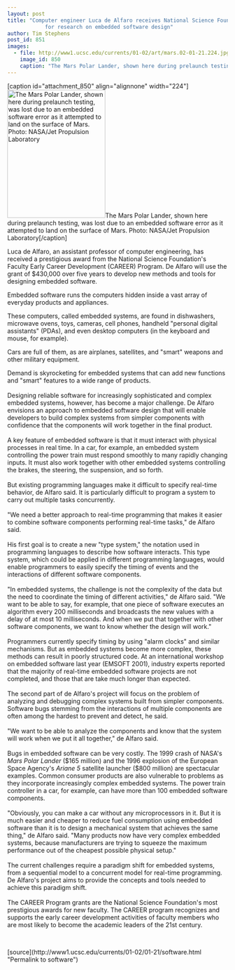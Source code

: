 ```yaml
---
layout: post
title: "Computer engineer Luca de Alfaro receives National Science Foundation grant
			for research on embedded software design"
author: Tim Stephens
post_id: 851
images:
  - file: http://www1.ucsc.edu/currents/01-02/art/mars.02-01-21.224.jpg
    image_id: 850
    caption: "The Mars Polar Lander, shown here during prelaunch testing, was lost due to an embedded software error as it attempted to land on the surface of Mars. Photo: NASA/Jet Propulsion Laboratory"
---
```


[caption id="attachment_850" align="alignnone" width="224"]<a href="http://localhost/mysite/wp-content/uploads/2002/01/mars.02-01-21.224.jpg"><img class="size-full wp-image-850" src="http://localhost/mysite/wp-content/uploads/2002/01/mars.02-01-21.224.jpg" alt="The Mars Polar Lander, shown here during prelaunch testing, was lost due to an embedded software error as it attempted to land on the surface of Mars. Photo: NASA/Jet Propulsion Laboratory" width="224" height="292" /></a>The Mars Polar Lander, shown here during prelaunch testing, was lost due to an embedded software error as it attempted to land on the surface of Mars. Photo: NASA/Jet Propulsion Laboratory[/caption]
<p>
  Luca de Alfaro, an assistant professor of computer engineering, has received a prestigious award from the National Science Foundation's Faculty Early Career Development (CAREER) Program. De Alfaro will use the grant of $430,000 over five years to develop new methods and tools for designing embedded software.
</p>Embedded software runs the computers hidden inside a vast array of everyday products and appliances.
<p>
  These computers, called embedded systems, are found in dishwashers, microwave ovens, toys, cameras, cell phones, handheld "personal digital assistants" (PDAs), and even desktop computers (in the keyboard and mouse, for example).
</p>
<p>
  Cars are full of them, as are airplanes, satellites, and "smart" weapons and other military equipment.
</p>
<p>
  Demand is skyrocketing for embedded systems that can add new functions and "smart" features to a wide range of products.<br>
  <br>
  Designing reliable software for increasingly sophisticated and complex embedded systems, however, has become a major challenge. De Alfaro envisions an approach to embedded software design that will enable developers to build complex systems from simpler components with confidence that the components will work together in the final product.<br>
  <br>
  A key feature of embedded software is that it must interact with physical processes in real time. In a car, for example, an embedded system controlling the power train must respond smoothly to many rapidly changing inputs. It must also work together with other embedded systems controlling the brakes, the steering, the suspension, and so forth.<br>
  <br>
  But existing programming languages make it difficult to specify real-time behavior, de Alfaro said. It is particularly difficult to program a system to carry out multiple tasks concurrently.<br>
  <br>
  "We need a better approach to real-time programming that makes it easier to combine software components performing real-time tasks," de Alfaro said.<br>
  <br>
  His first goal is to create a new "type system," the notation used in programming languages to describe how software interacts. This type system, which could be applied in different programming languages, would enable programmers to easily specify the timing of events and the interactions of different software components.<br>
  <br>
  "In embedded systems, the challenge is not the complexity of the data but the need to coordinate the timing of different activities," de Alfaro said. "We want to be able to say, for example, that one piece of software executes an algorithm every 200 milliseconds and broadcasts the new values with a delay of at most 10 milliseconds. And when we put that together with other software components, we want to know whether the design will work."<br>
  <br>
  Programmers currently specify timing by using "alarm clocks" and similar mechanisms. But as embedded systems become more complex, these methods can result in poorly structured code. At an international workshop on embedded software last year (EMSOFT 2001), industry experts reported that the majority of real-time embedded software projects are not completed, and those that are take much longer than expected.<br>
  <br>
  The second part of de Alfaro's project will focus on the problem of analyzing and debugging complex systems built from simpler components. Software bugs stemming from the interactions of multiple components are often among the hardest to prevent and detect, he said.<br>
  <br>
  "We want to be able to analyze the components and know that the system will work when we put it all together," de Alfaro said.<br>
  <br>
  Bugs in embedded software can be very costly. The 1999 crash of NASA's <i>Mars Polar Lander</i> ($165 million) and the 1996 explosion of the European Space Agency's <i>Ariane 5</i> satellite launcher ($800 million) are spectacular examples. Common consumer products are also vulnerable to problems as they incorporate increasingly complex embedded systems. The power train controller in a car, for example, can have more than 100 embedded software components.<br>
  <br>
  "Obviously, you can make a car without any microprocessors in it. But it is much easier and cheaper to reduce fuel consumption using embedded software than it is to design a mechanical system that achieves the same thing," de Alfaro said. "Many products now have very complex embedded systems, because manufacturers are trying to squeeze the maximum performance out of the cheapest possible physical setup."<br>
  <br>
  The current challenges require a paradigm shift for embedded systems, from a sequential model to a concurrent model for real-time programming. De Alfaro's project aims to provide the concepts and tools needed to achieve this paradigm shift.<br>
  <br>
  The CAREER Program grants are the National Science Foundation's most prestigious awards for new faculty. The CAREER program recognizes and supports the early career development activities of faculty members who are most likely to become the academic leaders of the 21st century.
</p>
<p>
  <br>

</p>
<p>

</p>
[source](http://www1.ucsc.edu/currents/01-02/01-21/software.html "Permalink to software")
